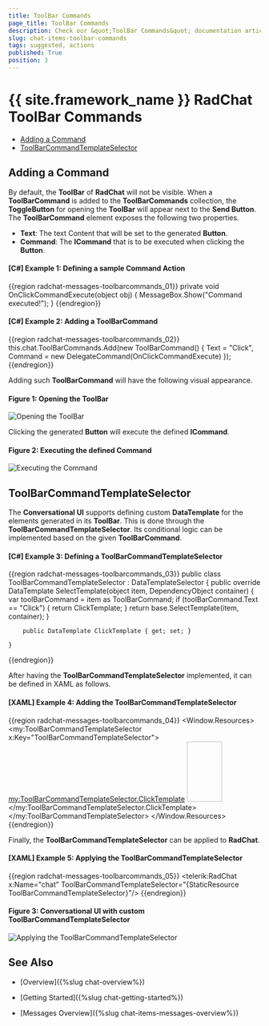 ```yaml
---
title: ToolBar Commands
page_title: ToolBar Commands
description: Check our &quot;ToolBar Commands&quot; documentation article for the RadChat {{ site.framework_name }} control.
slug: chat-items-toolbar-commands
tags: suggested, actions
published: True
position: 3
---
```


# {{ site.framework_name }} RadChat ToolBar Commands

* [Adding a Command](#adding-a-command)
* [ToolBarCommandTemplateSelector](#toolbarcommandtemplateselector)

## Adding a Command

By default, the __ToolBar__ of __RadChat__ will not be visible. When a __ToolBarCommand__ is added to the __ToolBarCommands__ collection, the __ToggleButton__ for opening the __ToolBar__ will appear next to the __Send Button__. The __ToolBarCommand__ element exposes the following two properties.

* __Text__: The text Content that will be set to the generated __Button__.
* __Command__: The __ICommand__ that is to be executed when clicking the __Button__.

#### __[C#] Example 1: Defining a sample Command Action__ 
{{region radchat-messages-toolbarcommands_01}}
	 private void OnClickCommandExecute(object obj)
        {
            MessageBox.Show("Command executed!");
        }
{{endregion}}

#### __[C#] Example 2: Adding a ToolBarCommand__ 
{{region radchat-messages-toolbarcommands_02}}
	this.chat.ToolBarCommands.Add(new ToolBarCommand() { Text = "Click", Command = new DelegateCommand(OnClickCommandExecute) });
{{endregion}}

Adding such __ToolBarCommand__ will have the following visual appearance.

#### __Figure 1: Opening the ToolBar__
![Opening the ToolBar](images/RadChat_Items_ToolBarCommands_01.png)

Clicking the generated __Button__ will execute the defined __ICommand__.

#### __Figure 2: Executing the defined Command__
![Executing the Command](images/RadChat_Items_ToolBarCommands_02.png)

## ToolBarCommandTemplateSelector

The __Conversational UI__ supports defining custom __DataTemplate__ for the elements generated in its __ToolBar__. This is done through the __ToolBarCommandTemplateSelector__. Its conditional logic can be implemented based on the given __ToolBarCommand__.

#### __[C#] Example 3: Defining a ToolBarCommandTemplateSelector__
{{region radchat-messages-toolbarcommands_03}} 
	public class ToolBarCommandTemplateSelector : DataTemplateSelector
    {
        public override DataTemplate SelectTemplate(object item, DependencyObject container)
        {
            var toolBarCommand = item as ToolBarCommand;
            if (toolBarCommand.Text == "Click")
            {
				return ClickTemplate;
            }
            return base.SelectTemplate(item, container);
        }

        public DataTemplate ClickTemplate { get; set; }
        
    }
{{endregion}}

After having the __ToolBarCommandTemplateSelector__ implemented, it can be defined in XAML as follows.

#### __[XAML] Example 4: Adding the ToolBarCommandTemplateSelector__
{{region radchat-messages-toolbarcommands_04}} 
	<Window.Resources>
        <my:ToolBarCommandTemplateSelector x:Key="ToolBarCommandTemplateSelector">
            <my:ToolBarCommandTemplateSelector.ClickTemplate>
                <DataTemplate>
                    <StackPanel Orientation="Horizontal" >
                        <Image Source="/Images/Hotelresidential.png" Width="70" Height="120"/>
                        <TextBlock Text="{Binding Text}" Margin="5"/>
                    </StackPanel>
                </DataTemplate>
            </my:ToolBarCommandTemplateSelector.ClickTemplate>
        </my:ToolBarCommandTemplateSelector>
    </Window.Resources>
{{endregion}}

Finally, the __ToolBarCommandTemplateSelector__ can be applied to __RadChat__.

#### __[XAML] Example 5: Applying the ToolBarCommandTemplateSelector__
{{region radchat-messages-toolbarcommands_05}} 
	<telerik:RadChat x:Name="chat" ToolBarCommandTemplateSelector="{StaticResource ToolBarCommandTemplateSelector}"/>
{{endregion}}

#### __Figure 3: Conversational UI with custom ToolBarCommandTemplateSelector__
![Applying the ToolBarCommandTemplateSelector](images/RadChat_Items_ToolBarCommands_03.png)

## See Also

* [Overview]({%slug chat-overview%})

* [Getting Started]({%slug chat-getting-started%})

* [Messages Overview]({%slug chat-items-messages-overview%})